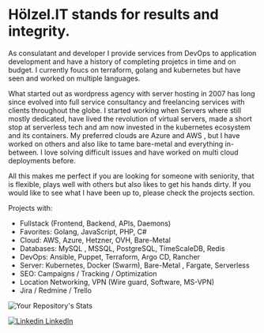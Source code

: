 # Hölzel.IT stands for results and integrity.

As consulatant and developer I provide services from DevOps to application development and have a history of completing projetcs in time and on budget. I currently foucs on terraform, golang and kubernetes but have seen and worked on multiple languages.

What started out as wordpress agency with server hosting in 2007 has long since evolved into full service consultancy and freelancing services with clients throughout the globe. I started working when Servers where still mostly dedicated, have lived the revolution of virtual servers, made a short stop at serverless tech and am now invested in the kubernetes ecosystem and its containers. My preferred clouds are Azure and AWS , but I have worked on others and also like to tame bare-metal and everything in-between. I love solving difficult issues and have worked on multi cloud deployments before.

All this makes me perfect if you are looking for someone with seniority, that is flexible, plays well with others but also likes to get his hands dirty. If you would like to see what I have been up to, please check the projects section.

Projects with:
- Fullstack (Frontend, Backend, APIs, Daemons)
- Favorites: Golang, JavaScript, PHP, C#
- Cloud: AWS, Azure, Hetzner, OVH, Bare-Metal
- Databases: MySQL , MSSQL, PostgreSQL, TimeScaleDB, Redis
- DevOps: Ansible, Puppet, Terraform, Argo CD, Rancher
- Server: Kubernetes, Docker (Swarm), Bare-Metal , Fargate, Serverless
- SEO: Campaigns / Tracking / Optimization
- Location Networking, VPN (Wire guard, Software, MS-VPN)
- Jira / Redmine / Trello

![Your Repository's Stats](https://github-readme-stats.vercel.app/api/top-langs/?username=jhoelzel&count_private=true)


[![Linkedin](https://i.stack.imgur.com/gVE0j.png) LinkedIn](http://www.hoelzel.it/)

